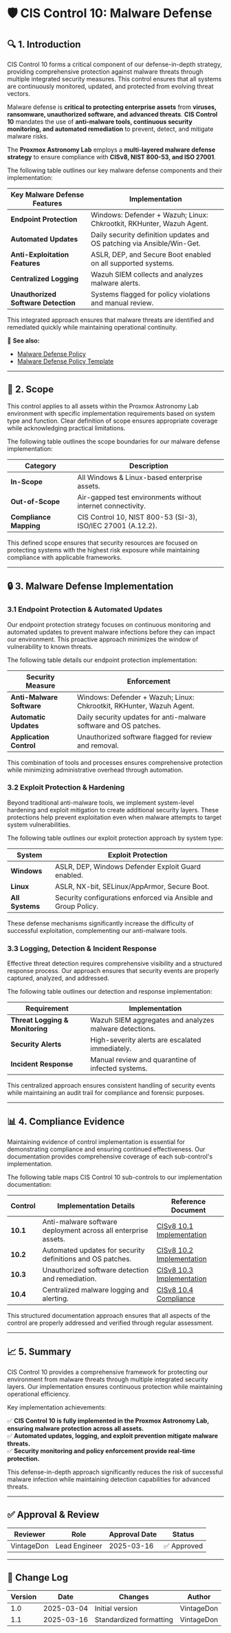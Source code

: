 <!-- 
---
title: "CIS Control 10: Malware Defense"
description: "An overview of CIS Control 10 and its implementation within the Proxmox Astronomy Lab, ensuring continuous protection against malware threats."
author: "VintageDon"
tags: ["CISv8.1", "Malware Defense", "Threat Protection", "Security Monitoring", "Compliance"]
category: "Compliance"
kb_type: "Reference"
version: "1.0"
status: "Published"
last_updated: "2025-03-16"
---
-->

# 🛡️ **CIS Control 10: Malware Defense**

## 🔍 **1. Introduction**

CIS Control 10 forms a critical component of our defense-in-depth strategy, providing comprehensive protection against malware threats through multiple integrated security measures. This control ensures that all systems are continuously monitored, updated, and protected from evolving threat vectors.

Malware defense is **critical to protecting enterprise assets** from **viruses, ransomware, unauthorized software, and advanced threats**. **CIS Control 10** mandates the use of **anti-malware tools, continuous security monitoring, and automated remediation** to prevent, detect, and mitigate malware risks.

The **Proxmox Astronomy Lab** employs a **multi-layered malware defense strategy** to ensure compliance with **CISv8, NIST 800-53, and ISO 27001**.

The following table outlines our key malware defense components and their implementation:

| **Key Malware Defense Features** | **Implementation** |
|---------------------------------|------------------|
| **Endpoint Protection** | Windows: Defender + Wazuh; Linux: Chkrootkit, RKHunter, Wazuh Agent. |
| **Automated Updates** | Daily security definition updates and OS patching via Ansible/Win-Get. |
| **Anti-Exploitation Features** | ASLR, DEP, and Secure Boot enabled on all supported systems. |
| **Centralized Logging** | Wazuh SIEM collects and analyzes malware alerts. |
| **Unauthorized Software Detection** | Systems flagged for policy violations and manual review. |

This integrated approach ensures that malware threats are identified and remediated quickly while maintaining operational continuity.

📌 **See also:**

- [Malware Defense Policy](../cisv81-controls/cisv81-10-malware-defense-policy.md)
- [Malware Defense Policy Template](../cisv81-policy-templates/cisv81-10-malware-defense-template.md)

---

## 🎯 **2. Scope**

This control applies to all assets within the Proxmox Astronomy Lab environment with specific implementation requirements based on system type and function. Clear definition of scope ensures appropriate coverage while acknowledging practical limitations.

The following table outlines the scope boundaries for our malware defense implementation:

| **Category**  | **Description** |
|--------------|----------------|
| **In-Scope** | All Windows & Linux-based enterprise assets. |
| **Out-of-Scope** | Air-gapped test environments without internet connectivity. |
| **Compliance Mapping** | CIS Control 10, NIST 800-53 (SI-3), ISO/IEC 27001 (A.12.2). |

This defined scope ensures that security resources are focused on protecting systems with the highest risk exposure while maintaining compliance with applicable frameworks.

---

## 🔒 **3. Malware Defense Implementation**

### **3.1 Endpoint Protection & Automated Updates**

Our endpoint protection strategy focuses on continuous monitoring and automated updates to prevent malware infections before they can impact our environment. This proactive approach minimizes the window of vulnerability to known threats.

The following table details our endpoint protection implementation:

| **Security Measure** | **Enforcement** |
|----------------------|----------------|
| **Anti-Malware Software** | Windows: Defender + Wazuh; Linux: Chkrootkit, RKHunter, Wazuh Agent. |
| **Automatic Updates** | Daily security updates for anti-malware software and OS patches. |
| **Application Control** | Unauthorized software flagged for review and removal. |

This combination of tools and processes ensures comprehensive protection while minimizing administrative overhead through automation.

### **3.2 Exploit Protection & Hardening**

Beyond traditional anti-malware tools, we implement system-level hardening and exploit mitigation to create additional security layers. These protections help prevent exploitation even when malware attempts to target system vulnerabilities.

The following table outlines our exploit protection approach by system type:

| **System** | **Exploit Protection** |
|------------|------------------|
| **Windows** | ASLR, DEP, Windows Defender Exploit Guard enabled. |
| **Linux** | ASLR, NX-bit, SELinux/AppArmor, Secure Boot. |
| **All Systems** | Security configurations enforced via Ansible and Group Policy. |

These defense mechanisms significantly increase the difficulty of successful exploitation, complementing our anti-malware tools.

### **3.3 Logging, Detection & Incident Response**

Effective threat detection requires comprehensive visibility and a structured response process. Our approach ensures that security events are properly captured, analyzed, and addressed.

The following table outlines our detection and response implementation:

| **Requirement** | **Implementation** |
|--------------|------------------|
| **Threat Logging & Monitoring** | Wazuh SIEM aggregates and analyzes malware detections. |
| **Security Alerts** | High-severity alerts are escalated immediately. |
| **Incident Response** | Manual review and quarantine of infected systems. |

This centralized approach ensures consistent handling of security events while maintaining an audit trail for compliance and forensic purposes.

---

## 📊 **4. Compliance Evidence**

Maintaining evidence of control implementation is essential for demonstrating compliance and ensuring continued effectiveness. Our documentation provides comprehensive coverage of each sub-control's implementation.

The following table maps CIS Control 10 sub-controls to our implementation documentation:

| **Control** | **Implementation Details** | **Reference Document** |
|------------|----------------------|------------------|
| **10.1** | Anti-malware software deployment across all enterprise assets. | [CISv8 10.1 Implementation](./10.1.md) |
| **10.2** | Automated updates for security definitions and OS patches. | [CISv8 10.2 Implementation](./10.2.md) |
| **10.3** | Unauthorized software detection and remediation. | [CISv8 10.3 Implementation](./10.3.md) |
| **10.4** | Centralized malware logging and alerting. | [CISv8 10.4 Compliance](./10.4.md) |

This structured documentation approach ensures that all aspects of the control are properly addressed and verified through regular assessment.

---

## 📈 **5. Summary**

CIS Control 10 provides a comprehensive framework for protecting our environment from malware threats through multiple integrated security layers. Our implementation ensures continuous protection while maintaining operational efficiency.

Key implementation achievements:

✅ **CIS Control 10 is fully implemented in the Proxmox Astronomy Lab, ensuring malware protection across all assets.**  
✅ **Automated updates, logging, and exploit prevention mitigate malware threats.**  
✅ **Security monitoring and policy enforcement provide real-time protection.**  

This defense-in-depth approach significantly reduces the risk of successful malware infection while maintaining detection capabilities for advanced threats.

---

## ✅ **Approval & Review**

| **Reviewer** | **Role** | **Approval Date** | **Status** |
|-------------|---------|------------------|------------|
| VintageDon | Lead Engineer | 2025-03-16 | ✅ Approved |

---

## 📜 **Change Log**

| **Version** | **Date** | **Changes** | **Author** |
|------------|---------|-------------|------------|
| 1.0 | 2025-03-04 | Initial version | VintageDon |
| 1.1 | 2025-03-16 | Standardized formatting | VintageDon |
